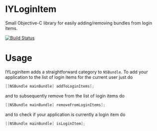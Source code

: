 IYLoginItem
===========

Small Objective-C library for easily adding/removing bundles from login items.

[![Build Status](https://travis-ci.org/ianyh/IYLoginItem.png)](https://travis-ci.org/ianyh/IYLoginItem)

Usage
=====

IYLoginItem adds a straightforward category to `NSBundle`. To add your application to the list of login items for the current user just do

```objective-c
[[NSBundle mainBundle] addToLoginItems];
```

and to subsequently remove from the list of login items do

```objective-c
[[NSBundle mainBundle] removeFromLoginItems];
```

and to check if your application is currently a login item do

```objective-c
[[NSBundle mainBundle] isLoginItem];
```
